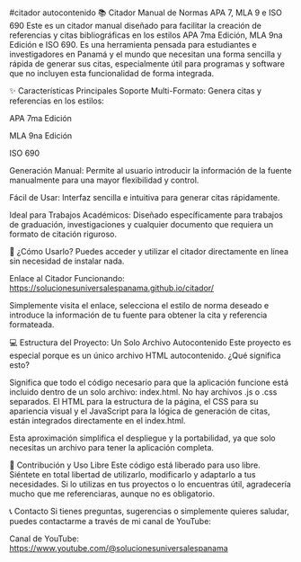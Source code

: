 #citador autocontenido
📚 Citador Manual de Normas APA 7, MLA 9 e ISO 690
Este es un citador manual diseñado para facilitar la creación de referencias y citas bibliográficas en los estilos APA 7ma Edición, MLA 9na Edición e ISO 690. Es una herramienta pensada para estudiantes e investigadores en Panamá y el mundo que necesitan una forma sencilla y rápida de generar sus citas, especialmente útil para programas y software que no incluyen esta funcionalidad de forma integrada.

✨ Características Principales
Soporte Multi-Formato: Genera citas y referencias en los estilos:

APA 7ma Edición

MLA 9na Edición

ISO 690

Generación Manual: Permite al usuario introducir la información de la fuente manualmente para una mayor flexibilidad y control.

Fácil de Usar: Interfaz sencilla e intuitiva para generar citas rápidamente.

Ideal para Trabajos Académicos: Diseñado específicamente para trabajos de graduación, investigaciones y cualquier documento que requiera un formato de citación riguroso.

🚀 ¿Cómo Usarlo?
Puedes acceder y utilizar el citador directamente en línea sin necesidad de instalar nada.

Enlace al Citador Funcionando: https://solucionesuniversalespanama.github.io/citador/

Simplemente visita el enlace, selecciona el estilo de norma deseado e introduce la información de tu fuente para obtener la cita y referencia formateada.

💻 Estructura del Proyecto: Un Solo Archivo Autocontenido
Este proyecto es especial porque es un único archivo HTML autocontenido. ¿Qué significa esto?

Significa que todo el código necesario para que la aplicación funcione está incluido dentro de un solo archivo: index.html. No hay archivos .js o .css separados. El HTML para la estructura de la página, el CSS para su apariencia visual y el JavaScript para la lógica de generación de citas, están integrados directamente en el index.html.

Esta aproximación simplifica el despliegue y la portabilidad, ya que solo necesitas un archivo para tener la aplicación completa.

🤝 Contribución y Uso Libre
Este código está liberado para uso libre. Siéntete en total libertad de utilizarlo, modificarlo y adaptarlo a tus necesidades. Si lo utilizas en tus proyectos o lo encuentras útil, agradecería mucho que me referenciaras, aunque no es obligatorio.

📞 Contacto
Si tienes preguntas, sugerencias o simplemente quieres saludar, puedes contactarme a través de mi canal de YouTube:

Canal de YouTube: https://www.youtube.com/@solucionesuniversalespanama
